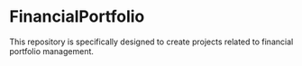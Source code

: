 # FinancialPortfolio
This repository is specifically designed to create projects related to financial portfolio management.
